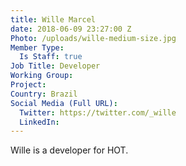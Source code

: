 ```yaml
---
title: Wille Marcel
date: 2018-06-09 23:27:00 Z
Photo: /uploads/wille-medium-size.jpg
Member Type:
  Is Staff: true
Job Title: Developer
Working Group:
Project:
Country: Brazil
Social Media (Full URL):
  Twitter: https://twitter.com/_wille
  LinkedIn:
---
```


Wille is a developer for HOT.
